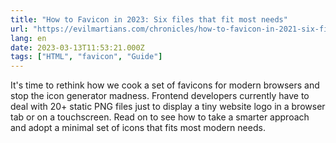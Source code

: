 ```yaml
---
title: "How to Favicon in 2023: Six files that fit most needs"
url: "https://evilmartians.com/chronicles/how-to-favicon-in-2021-six-files-that-fit-most-needs"
lang: en
date: 2023-03-13T11:53:21.000Z
tags: ["HTML", "favicon", "Guide"]
---
```


It's time to rethink how we cook a set of favicons for modern browsers and stop the icon generator madness. Frontend developers currently have to deal with 20+ static PNG files just to display a tiny website logo in a browser tab or on a touchscreen. Read on to see how to take a smarter approach and adopt a minimal set of icons that fits most modern needs.
